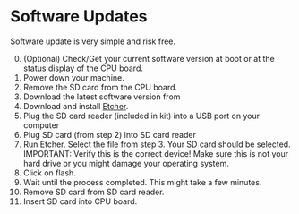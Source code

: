 # Software Updates

Software update is very simple and risk free.

0. (Optional) Check/Get your current software version at boot or at the status display of the CPU board.
1. Power down your machine.
2. Remove the SD card from the CPU board.
3. Download the latest software version from 
4. Download and install [Etcher](https://www.balena.io/etcher/).
5. Plug the SD card reader (included in kit) into a USB port on your computer
6. Plug SD card (from step 2) into SD card reader
7. Run Etcher. Select the file from step 3. Your SD card should be selected. IMPORTANT: Verify this is the correct device! Make sure this is not your hard drive or you might damage your operating system.
8. Click on flash.
9. Wait until the process completed. This might take a few minutes.
10. Remove SD card from SD card reader.
11. Insert SD card into CPU board.